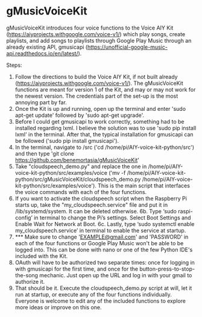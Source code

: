 # gMusicVoiceKit

gMusicVoiceKit introduces four voice functions to the Voice AIY Kit (https://aiyprojects.withgoogle.com/voice-v1/) which play songs, create playlists, and add songs to playlists through Google Play Music through an already existing API, gmusicapi (https://unofficial-google-music-api.readthedocs.io/en/latest/).

Steps:
1. Follow the directions to build the Voice AIY Kit, if not built already (https://aiyprojects.withgoogle.com/voice-v1/). The gMusicVoiceKit functions are meant for version 1 of the Kit, and may or may not work for the newest version. The credentials part of the set-up is the most annoying part by far.
2. Once the Kit is up and running, open up the terminal and enter 'sudo apt-get update' followed by 'sudo apt-get upgrade'.
3. Before I could get gmusicapi to work correctly, something had to be installed regarding lxml. I believe the solution was to use 'sudo pip install lxml' in the terminal. After that, the typical installation for gmusicapi can be followed ('sudo pip install gmusicapi').
4. In the terminal, navigate to /src ('cd /home/pi/AIY-voice-kit-python/src') and then type 'git clone https://github.com/benemortasia/gMusicVoiceKit'
5. Take "cloudspeech_demo.py" and replace the one in /home/pi/AIY-voice-kit-python/src/examples/voice ('mv -f /home/pi/AIY-voice-kit-python/src/gMusicVoiceKit/cloudspeech_demo.py /home/pi/AIY-voice-kit-python/src/examples/voice'). This is the main script that interfaces the voice commands with each of the four functions.
6. If you want to activate the cloudspeech script when the Raspberry Pi starts up, take the "my_cloudspeech.service" file and put it in /lib/systemd/system. It can be deleted otherwise.
6b. Type ‘sudo raspi-config’ in terminal to change the Pi’s settings. Select Boot Settings and Enable Wait for Network at Boot.
6c. Lastly, type ‘sudo systemctl enable my_cloudspeech.service’ in terminal to enable the service at startup.
7. *** Make sure to change 'EXAMPLE@gmail.com' and 'PASSWORD' in each of the four functions or Google Play Music won't be able to be logged into. This can be done with nano or one of the few Python IDE's included with the Kit.
8. OAuth will have to be authorized two separate times: once for logging in with gmusicapi for the first time, and once for the button-press-to-stop-the-song mechanic. Just open up the URL and log in with your gmail to authorize it.
9. That should be it. Execute the cloudspeech_demo.py script at will, let it run at startup, or execute any of the four functions individually. Everyone is welcome to edit any of the included functions to explore more ideas or improve on this one.
